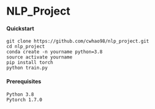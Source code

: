 # NLP_Project

#### Quickstart

```python3
git clone https://github.com/cwhao98/nlp_project.git
cd nlp_project
conda create -n yourname python=3.8
source activate yourname
pip install torch
python train.py
```

#### Prerequisites

```shell
Python 3.8
Pytorch 1.7.0
```

